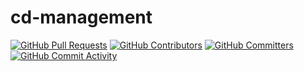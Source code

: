 # cd-management
[![GitHub Pull Requests](https://img.shields.io/github/issues-pr-raw/edgexfoundry/cd-management)](https://github.com/edgexfoundry/cd-management/pulls) [![GitHub Contributors](https://img.shields.io/github/contributors/edgexfoundry/cd-management)](https://github.com/edgexfoundry/cd-management/contributors) [![GitHub Committers](https://img.shields.io/badge/team-committers-green)](https://github.com/orgs/edgexfoundry/teams/devops-core-team/members) [![GitHub Commit Activity](https://img.shields.io/github/commit-activity/m/edgexfoundry/cd-management)](https://github.com/edgexfoundry/cd-management/commits)

